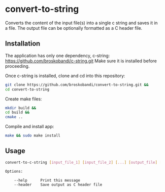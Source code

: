 # convert-to-string
Converts the content of the input file(s) into a single c string and saves it in a file. The output file can be optionally formatted as a C header file.

## Installation

The application has only one dependency, c-string:
https://github.com/broskobandi/c-string.git
Make sure it is installed before proceeding.

Once c-string is installed, clone and cd into this repository:
```bash
git clone https://github.com/broskobandi/convert-to-string.git &&
cd convert-to-string
```

Create make files:
```bash
mkdir build &&
cd build &&
cmake ..
```

Compile and install app:
```bash
make && sudo make install
```

## Usage
```bash
convert-to-c-string [input_file_1] [input_file_2] [...] [output_file] [options]

Options:

    --help      Print this message
    --header    Save output as C header file
```
